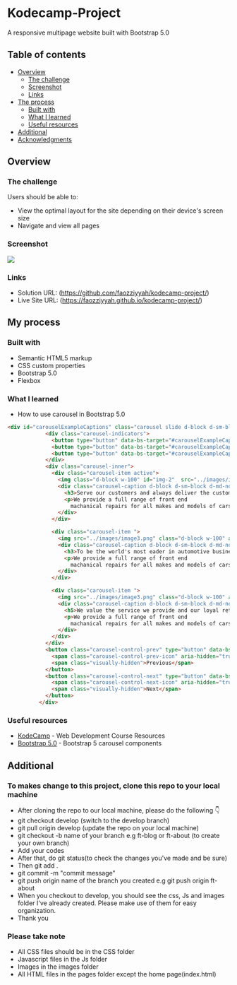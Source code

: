 # Kodecamp-Project

A responsive multipage website built with Bootstrap 5.0 

## Table of contents

- [Overview](#overview)
  - [The challenge](#the-challenge)
  - [Screenshot](#screenshot)
  - [Links](#links)
- [The process](#my-process)
  - [Built with](#built-with)
  - [What I learned](#what-i-learned)
  - [Useful resources](#useful-resources)
- [Additional](#additional)
- [Acknowledgments](#acknowledgments)

## Overview

### The challenge

Users should be able to:

- View the optimal layout for the site depending on their device's screen size
- Navigate and view all pages

### Screenshot

![](images/Home.png)


### Links

- Solution URL: (https://github.com/faozziyyah/kodecamp-project/)
- Live Site URL: (https://faozziyyah.github.io/kodecamp-project/)

## My process

### Built with

- Semantic HTML5 markup
- CSS custom properties
- Bootstrap 5.0
- Flexbox

### What I learned

- How to use carousel in Bootstrap 5.0

```HTML
<div id="carouselExampleCaptions" class="carousel slide d-block d-sm-block d-md-none" data-bs-ride="carousel">
            <div class="carousel-indicators">
              <button type="button" data-bs-target="#carouselExampleCaptions" data-bs-slide-to="0" class="active" aria-current="true" aria-label="Slide 1"></button>
              <button type="button" data-bs-target="#carouselExampleCaptions" data-bs-slide-to="1" aria-label="Slide 2"></button>
              <button type="button" data-bs-target="#carouselExampleCaptions" data-bs-slide-to="2" aria-label="Slide 3"></button>
            </div>
            <div class="carousel-inner">
              <div class="carousel-item active">
                <img class="d-block w-100" id="img-2"  src="../images/image2b.png" />
                <div class="carousel-caption d-block d-sm-block d-md-none">
                  <h3>Serve our customers and always deliver the customer service </h3>
                  <p>We provide a full range of front end
                    machanical repairs for all makes and models of cars, no matter the cause. This includes.</p>
                </div>
              </div>

              <div class="carousel-item ">
                <img src="../images/image3.png" class="d-block w-100" alt="...">
                <div class="carousel-caption d-block d-sm-block d-md-none">
                  <h3>To be the world's most eader in automotive business solutions.</h3>
                  <p>We provide a full range of front end
                    machanical repairs for all makes and models of cars, no matter the cause. This includes.</p>
                </div>
              </div>

              <div class="carousel-item ">
                <img src="../images/image3.png" class="d-block w-100" alt="...">
                <div class="carousel-caption d-block d-sm-block d-md-none">
                  <h5>We value the service we provide and our loyal returning customersl</h5>
                  <p>We provide a full range of front end
                    machanical repairs for all makes and models of cars, no matter the cause. This includes.</p>
                </div>
              </div>
            </div>
            <button class="carousel-control-prev" type="button" data-bs-target="#carouselExampleCaptions" data-bs-slide="prev">
              <span class="carousel-control-prev-icon" aria-hidden="true"></span>
              <span class="visually-hidden">Previous</span>
            </button>
            <button class="carousel-control-next" type="button" data-bs-target="#carouselExampleCaptions" data-bs-slide="next">
              <span class="carousel-control-next-icon" aria-hidden="true"></span>
              <span class="visually-hidden">Next</span>
            </button>
          </div>
```

### Useful resources

- [KodeCamp](https://www.youtube.com/results?search_query=kodecamp+team) - Web Development Course Resources
- [Bootstrap 5.0](https://getbootstrap.com/docs/5.0/components/carousel/) - Bootstrap 5 carousel components

## Additional
### To makes change to this project, clone this repo to your local machine
- After cloning the repo to our local machine, please do the following :point_down:
- git checkout develop (switch to the develop branch)
- git pull origin develop (update the repo on your local machine)
- git checkout -b name of your branch   e.g ft-blog or ft-about (to create your own branch)
- Add your codes
- After that, do git status(to check the changes you've made and be sure)
- Then git add .
- git commit -m "commit message"
- git push origin name of the branch you created e.g git push origin ft-about
- When you checkout to develop, you should see the css, Js and images folder I've already created. Please make use of them for easy organization.
- Thank you 

### Please take note
- All CSS files should be in the CSS folder 
- Javascript files in the Js folder
- Images in the images folder
- All HTML files in the pages folder except the home page(index.html)

